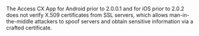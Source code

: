 The Access CX App for Android prior to 2.0.0.1 and for iOS prior to 2.0.2 does not verify X.509 certificates from SSL servers, which allows man-in-the-middle attackers to spoof servers and obtain sensitive information via a crafted certificate.